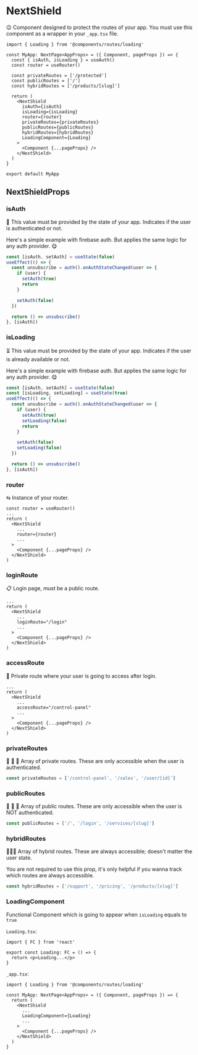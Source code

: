 # NextShield

😉 Component designed to protect the routes of your app. You must use this component as a wrapper in your `_app.tsx` file.

```tsx
import { Loading } from '@components/routes/loading'

const MyApp: NextPage<AppProps> = ({ Component, pageProps }) => {
  const { isAuth, isLoading } = useAuth()
  const router = useRouter()

  const privateRoutes = ['/protected']
  const publicRoutes = ['/']
  const hybridRoutes = ['/products/[slug]']

  return (
    <NextShield
      isAuth={isAuth}
      isLoading={isLoading}
      router={router}
      privateRoutes={privateRoutes}
      publicRoutes={publicRoutes}
      hybridRoutes={hybridRoutes}
      LoadingComponent={Loading}
    >
      <Component {...pageProps} />
    </NextShield>
  )
}

export default MyApp
```

## NextShieldProps

### isAuth

🔑 This value must be provided by the state of your app. Indicates if the user is authenticated or not.

Here's a simple example with firebase auth. But applies the same logic for any auth provider. 😋

```ts
const [isAuth, setAuth] = useState(false)
useEffect(() => {
  const unsubscribe = auth().onAuthStateChanged(user => {
    if (user) {
      setAuth(true)
      return
    }

    setAuth(false)
  })

  return () => unsubscribe()
}, [isAuth])
```

### isLoading

⏳ This value must be provided by the state of your app. Indicates if the user is already available or not.

Here's a simple example with firebase auth. But applies the same logic for any auth provider. 😋

```ts
const [isAuth, setAuth] = useState(false)
const [isLoading, setLoading] = useState(true)
useEffect(() => {
  const unsubscribe = auth().onAuthStateChanged(user => {
    if (user) {
      setAuth(true)
      setLoading(false)
      return
    }

    setAuth(false)
    setLoading(false)
  })

  return () => unsubscribe()
}, [isAuth])
```

### router

⇆ Instance of your router.

```tsx
const router = useRouter()
...
return (
  <NextShield
    ...
    router={router}
    ...
  >
    <Component {...pageProps} />
  </NextShield>
)
```

### loginRoute

📋 Login page, must be a public route.

```tsx
...
return (
  <NextShield
    ...
    loginRoute="/login"
    ...
  >
    <Component {...pageProps} />
  </NextShield>
)
```

### accessRoute

🚧 Private route where your user is going to access after login.

```tsx
...
return (
  <NextShield
    ...
    accessRoute="/control-panel"
    ...
  >
    <Component {...pageProps} />
  </NextShield>
)
```

### privateRoutes

🚧 🚧 🚧 Array of private routes. These are only accessible when the user is authenticated.

```ts
const privateRoutes = ['/control-panel', '/sales', '/user/[id]']
```

### publicRoutes

👀 👀 👀 Array of public routes. These are only accessible when the user is NOT authenticated.

```ts
const publicRoutes = ['/', '/login', '/services/[slug]']
```

### hybridRoutes

🚦🚦🚦 Array of hybrid routes. These are always accessible; doesn't matter the user state.

You are not required to use this prop, it's only helpful if you wanna track which routes are always accessible.

```ts
const hybridRoutes = ['/support', '/pricing', '/products/[slug]']
```

### LoadingComponent

Functional Component which is going to appear when `isLoading` equals to `true`

`Loading.tsx`:

```tsx
import { FC } from 'react'

export const Loading: FC = () => {
  return <p>Loading...</p>
}
```

`_app.tsx`:

```tsx
import { Loading } from '@components/routes/loading'

const MyApp: NextPage<AppProps> = ({ Component, pageProps }) => {
  return (
    <NextShield
      ...
      LoadingComponent={Loading}
      ...
    >
      <Component {...pageProps} />
    </NextShield>
  )
}
```
